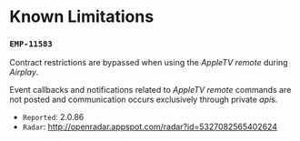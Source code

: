 # Known Limitations

### `EMP-11583`
Contract restrictions are bypassed when using the *AppleTV remote* during *Airplay*.

Event callbacks and notifications related to *AppleTV remote* commands are not posted and communication occurs exclusively through private *api*s.

* `Reported`: 2.0.86
* `Radar`: http://openradar.appspot.com/radar?id=5327082565402624
